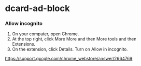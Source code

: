 # dcard-ad-block
### Allow incognito
1. On your computer, open Chrome.
2. At the top right, click More More and then More tools and then Extensions.
3. On the extension, click Details. Turn on Allow in incognito.

https://support.google.com/chrome_webstore/answer/2664769
